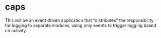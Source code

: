 # caps
This will be an event driven application that “distributes” the responsibility for logging to separate modules, using only events to trigger logging based on activity.
